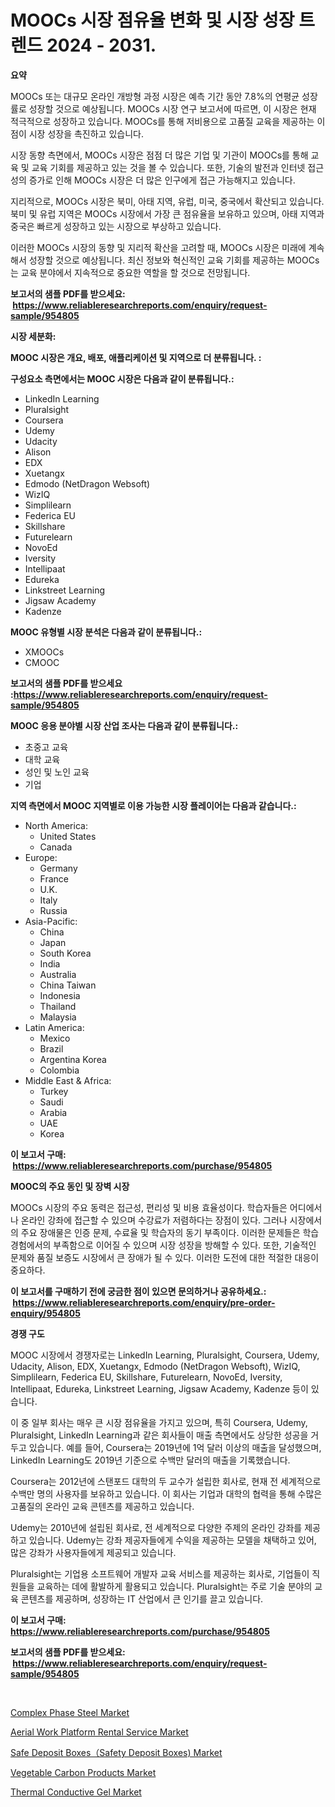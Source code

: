 <p><h1>MOOCs 시장 점유율 변화 및 시장 성장 트렌드 2024 - 2031.</h1></p><p><strong>요약</strong></p>
<p><p>MOOCs 또는 대규모 온라인 개방형 과정 시장은 예측 기간 동안 7.8%의 연평균 성장률로 성장할 것으로 예상됩니다. MOOCs 시장 연구 보고서에 따르면, 이 시장은 현재 적극적으로 성장하고 있습니다. MOOCs를 통해 저비용으로 고품질 교육을 제공하는 이점이 시장 성장을 촉진하고 있습니다.</p><p>시장 동향 측면에서, MOOCs 시장은 점점 더 많은 기업 및 기관이 MOOCs를 통해 교육 및 교육 기회를 제공하고 있는 것을 볼 수 있습니다. 또한, 기술의 발전과 인터넷 접근성의 증가로 인해 MOOCs 시장은 더 많은 인구에게 접근 가능해지고 있습니다.</p><p>지리적으로, MOOCs 시장은 북미, 아태 지역, 유럽, 미국, 중국에서 확산되고 있습니다. 북미 및 유럽 지역은 MOOCs 시장에서 가장 큰 점유율을 보유하고 있으며, 아태 지역과 중국은 빠르게 성장하고 있는 시장으로 부상하고 있습니다.</p><p>이러한 MOOCs 시장의 동향 및 지리적 확산을 고려할 때, MOOCs 시장은 미래에 계속해서 성장할 것으로 예상됩니다. 최신 정보와 혁신적인 교육 기회를 제공하는 MOOCs는 교육 분야에서 지속적으로 중요한 역할을 할 것으로 전망됩니다.</p></p>
<p><strong>보고서의 샘플 PDF를 받으세요: &nbsp;<a href="https://www.reliableresearchreports.com/enquiry/request-sample/954805">https://www.reliableresearchreports.com/enquiry/request-sample/954805</a></strong></p>
<p><strong>시장 세분화:</strong></p>
<p><strong> MOOC 시장은 개요, 배포, 애플리케이션 및 지역으로 더 분류됩니다. :</strong></p>
<p><strong>구성요소 측면에서는 MOOC 시장은 다음과 같이 분류됩니다.:</strong></p>
<p><ul><li>LinkedIn Learning</li><li>Pluralsight</li><li>Coursera</li><li>Udemy</li><li>Udacity</li><li>Alison</li><li>EDX</li><li>Xuetangx</li><li>Edmodo (NetDragon Websoft)</li><li>WizIQ</li><li>Simplilearn</li><li>Federica EU</li><li>Skillshare</li><li>Futurelearn</li><li>NovoEd</li><li>Iversity</li><li>Intellipaat</li><li>Edureka</li><li>Linkstreet Learning</li><li>Jigsaw Academy</li><li>Kadenze</li></ul></p>
<p><strong> MOOC 유형별 시장 분석은 다음과 같이 분류됩니다.:</strong></p>
<p><ul><li>XMOOCs</li><li>CMOOC</li></ul></p>
<p><strong>보고서의 샘플 PDF를 받으세요 :<a href="https://www.reliableresearchreports.com/enquiry/request-sample/954805">https://www.reliableresearchreports.com/enquiry/request-sample/954805</a></strong></p>
<p><strong> MOOC 응용 분야별 시장 산업 조사는 다음과 같이 분류됩니다.:</strong></p>
<p><ul><li>초중고 교육</li><li>대학 교육</li><li>성인 및 노인 교육</li><li>기업</li></ul></p>
<p><strong>지역 측면에서 MOOC 지역별로 이용 가능한 시장 플레이어는 다음과 같습니다.:</strong></p>
<p><ul>
    <li>
        North America:
        <ul>
            <li>United States</li>
            <li>Canada</li>
        </ul>
    </li>
    <li>
        Europe:
        <ul>
            <li>Germany</li>
            <li>France</li>
            <li>U.K.</li>
            <li>Italy</li>
            <li>Russia</li>
        </ul>
    </li>
    <li>
        Asia-Pacific:
        <ul>
            <li>China</li>
            <li>Japan</li>
            <li>South Korea</li>
            <li>India</li>
            <li>Australia</li>
            <li>China Taiwan</li>
            <li>Indonesia</li>
            <li>Thailand</li>
            <li>Malaysia</li>
        </ul>
    </li>
    <li>
        Latin America:
        <ul>
            <li>Mexico</li>
            <li>Brazil</li>
            <li>Argentina Korea</li>
            <li>Colombia</li>
        </ul>
    </li>
    <li>
        Middle East & Africa:
        <ul>
            <li>Turkey</li>
            <li>Saudi</li>
            <li>Arabia</li>
            <li>UAE</li>
            <li>Korea</li>
        </ul>
    </li>
    </ul></p>
<p><strong>이 보고서 구매: &nbsp;<a href="https://www.reliableresearchreports.com/purchase/954805">https://www.reliableresearchreports.com/purchase/954805</a></strong></p>
<p><strong>MOOC의 주요 동인 및 장벽 시장</strong></p>
<p><p>MOOCs 시장의 주요 동력은 접근성, 편리성 및 비용 효율성이다. 학습자들은 어디에서나 온라인 강좌에 접근할 수 있으며 수강료가 저렴하다는 장점이 있다. 그러나 시장에서의 주요 장애물은 인증 문제, 수료율 및 학습자의 동기 부족이다. 이러한 문제들은 학습 경험에서의 부족함으로 이어질 수 있으며 시장 성장을 방해할 수 있다. 또한, 기술적인 문제와 품질 보증도 시장에서 큰 장애가 될 수 있다. 이러한 도전에 대한 적절한 대응이 중요하다.</p></p>
<p><strong>이 보고서를 구매하기 전에 궁금한 점이 있으면 문의하거나 공유하세요.: &nbsp;<a href="https://www.reliableresearchreports.com/enquiry/pre-order-enquiry/954805">https://www.reliableresearchreports.com/enquiry/pre-order-enquiry/954805</a></strong></p>
<p><strong>경쟁 구도</strong></p>
<p><p>MOOC 시장에서 경쟁자로는 LinkedIn Learning, Pluralsight, Coursera, Udemy, Udacity, Alison, EDX, Xuetangx, Edmodo (NetDragon Websoft), WizIQ, Simplilearn, Federica EU, Skillshare, Futurelearn, NovoEd, Iversity, Intellipaat, Edureka, Linkstreet Learning, Jigsaw Academy, Kadenze 등이 있습니다.</p><p>이 중 일부 회사는 매우 큰 시장 점유율을 가지고 있으며, 특히 Coursera, Udemy, Pluralsight, LinkedIn Learning과 같은 회사들이 매출 측면에서도 상당한 성공을 거두고 있습니다. 예를 들어, Coursera는 2019년에 1억 달러 이상의 매출을 달성했으며, LinkedIn Learning도 2019년 기준으로 수백만 달러의 매출을 기록했습니다.</p><p>Coursera는 2012년에 스탠포드 대학의 두 교수가 설립한 회사로, 현재 전 세계적으로 수백만 명의 사용자를 보유하고 있습니다. 이 회사는 기업과 대학의 협력을 통해 수많은 고품질의 온라인 교육 콘텐츠를 제공하고 있습니다.</p><p>Udemy는 2010년에 설립된 회사로, 전 세계적으로 다양한 주제의 온라인 강좌를 제공하고 있습니다. Udemy는 강좌 제공자들에게 수익을 제공하는 모델을 채택하고 있어, 많은 강좌가 사용자들에게 제공되고 있습니다.</p><p>Pluralsight는 기업용 소프트웨어 개발자 교육 서비스를 제공하는 회사로, 기업들이 직원들을 교육하는 데에 활발하게 활용되고 있습니다. Pluralsight는 주로 기술 분야의 교육 콘텐츠를 제공하며, 성장하는 IT 산업에서 큰 인기를 끌고 있습니다.</p></p>
<p><strong>이 보고서 구매: &nbsp; <a href="https://www.reliableresearchreports.com/purchase/954805">https://www.reliableresearchreports.com/purchase/954805</a></strong></p>
<p><strong>보고서의 샘플 PDF를 받으세요: &nbsp;<a href="https://www.reliableresearchreports.com/enquiry/request-sample/954805">https://www.reliableresearchreports.com/enquiry/request-sample/954805</a></strong><strong></strong></p>
<p>&nbsp;</p>
<p><p><a href="https://view.publitas.com/reportprime-1/complex-phase-steel-market-growth-market-trends-covid-19-impact-and-forecasts-for-period-from-2024-2031/">Complex Phase Steel Market</a></p><p><a href="https://cute-banjo-8ca.notion.site/Aerial-Work-Platform-Rental-Service-Market-Furnish-Information-about-Market-Size-Market-Share-Mark-d406e35e68d84f259b0fcdf129dea3ae">Aerial Work Platform Rental Service Market</a></p><p><a href="https://unruly-ladybug-44b.notion.site/Safe-Deposit-Boxes-Safety-Deposit-Boxes-Market-Size-Evaluating-its-Market-Trends-Growth-and-Proj-b0d2852985b846c2946de4d633029a91">Safe Deposit Boxes（Safety Deposit Boxes) Market</a></p><p><a href="https://github.com/mauripalmi/Market-Research-Report-List-2/blob/main/vegetable-carbon-products-market.md">Vegetable Carbon Products Market</a></p><p><a href="https://view.publitas.com/reportprime-1/thermal-conductive-gel-market-size-growing-and-forecasted-for-period-from-2024-2031-and-provides-complete-market-analysis-of-this-market/">Thermal Conductive Gel Market</a></p></p>